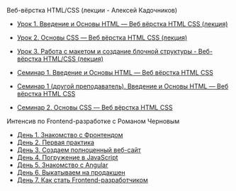 Веб-вёрстка HTML/CSS (лекции - Алексей Кадочников)

* [Урок 1. Введение и Основы HTML — Веб вёрстка HTML CSS (лекция)](https://youtu.be/tvOZ-9Gq2os)
* [Урок 2. Основы CSS — Веб вёрстка HTML CSS (лекция)](https://youtu.be/yrVVvUGX1TU)
* [Урок 3. Работа с макетом и создание блочной структуры - Веб-вёрстка HTML/CSS (лекция)](https://youtu.be/7r2aWab7Bwk)


* [Семинар 1. Введение и Основы HTML — Веб вёрстка HTML CSS](https://youtu.be/aPZMB6CL4ec)
* [Семинар 1 (другой преподаватель). Введение и Основы HTML — Веб вёрстка HTML CSS](https://youtu.be/U87IVUdjKmA)
* [Семинар 2. Основы CSS — Веб вёрстка HTML CSS](https://youtu.be/bqHX9_2zxTo)


Интенсив по Frontend-разработке с Романом Черновым
* [День 1. Знакомство с Фронтендом](https://youtu.be/XRDUHnl0hqg)
* [День 2. Первая практика](https://youtu.be/-DRfJXykaiY)
* [День 3. Создаем полноценный веб-сайт](https://youtu.be/8-W1U6ulCZ8)
* [День 4. Погружение в JavaScript](https://youtu.be/xUu-Y7MGTDk)
* [День 5. Знакомство с Angular](https://youtu.be/3_Uu5OicXT0)
* [День 6. Выкатываем на продакшен](https://youtu.be/BsZS3WM69yA)
* [День 7. Как стать Frontend-разработчиком](https://youtu.be/E6Aw8b8rbHA)